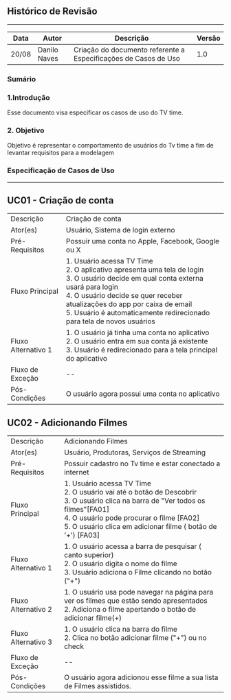 ## Histórico de Revisão
--- 
| Data       | Autor         | Descrição                         | Versão  |
|------------|---------------|-----------------------------------|---------|
| 20/08      |Danilo Naves   | Criação do documento referente a Especificações de  Casos de Uso | 1.0|

### Sumário


### 1.Introdução

Esse documento visa especificar os casos de uso do TV time.

### 2. Objetivo

Objetivo é representar o comportamento de usuários do Tv time a fim de levantar requisitos para a modelagem


### Especificação de Casos de Uso
---
UC01 - Criação de conta
---

|           |               |
|-----------|---------------|
| Descrição | Criação de conta |
| Ator(es)  | Usuário, Sistema de login externo | 
| Pré-Requisitos | Possuir uma conta no Apple, Facebook, Google ou X|
| Fluxo Principal | 1. Usuário acessa TV Time <br>2. O aplicativo apresenta uma tela de login <br>3. O usuário decide em qual conta externa usará para login<br> 4. O usuário decide se quer receber atualizações do app por caixa de email <br> 5. Usuário é automaticamente redirecionado para tela de novos usuários |
| Fluxo Alternativo 1 |1. O usuário já tinha uma conta no aplicativo <br> 2. O usuário entra em sua conta já existente <br> 3. Usuário é redirecionado para a tela principal do aplicativo |
| Fluxo de Exceção | -- |
| Pós-Condições | O usuário agora possui uma conta no aplicativo |

UC02 - Adicionando Filmes
---

|           |               |
|-----------|---------------|
| Descrição | Adicionando Filmes |
| Ator(es)  | Usuário, Produtoras, Serviços de Streaming| 
| Pré-Requisitos | Possuir cadastro no Tv time e estar conectado a internet|
| Fluxo Principal | 1. Usuário acessa TV Time <br>2. O usuário vai até o botão de Descobrir<br>3. O usuário clica na barra de "Ver todos os filmes"[FA01]<br> 4. O usuário pode procurar o filme [FA02]<br> 5. O usuário clica em adicionar filme ( botão de '+') [FA03]|
| Fluxo Alternativo 1 |1. O usuário acessa a barra de pesquisar ( canto superior) <br> 2. O usuário digita o nome do filme <br> 3. Usuário adiciona o Filme clicando no botão ("+")|
| Fluxo Alternativo 2 |1. O usuário usa pode navegar na página para ver os filmes que estão sendo apresentados <br> 2. Adiciona o filme apertando o botão de adicionar filme(+) <br>|
| Fluxo Alternativo 3 |1. O usuário clica na barra do filme <br> 2. Clica no botão adicionar filme ("+") ou  no check <br>|
| Fluxo de Exceção | -- |
| Pós-Condições | O usuário agora adicionou esse filme a sua lista de Filmes assistidos. |


